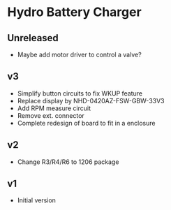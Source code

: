 # Hydro Battery Charger

## Unreleased

- Maybe add motor driver to control a valve?

## v3

- Simplify button circuits to fix WKUP feature
- Replace display by NHD-0420AZ-FSW-GBW-33V3
- Add RPM measure circuit
- Remove ext. connector
- Complete redesign of board to fit in a enclosure

## v2

- Change R3/R4/R6 to 1206 package


## v1

- Initial version
